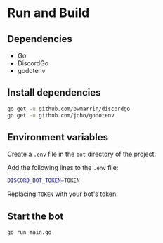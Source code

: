 # Run and Build

## Dependencies

-   Go
-   DiscordGo
-   godotenv

## Install dependencies

```bash
go get -u github.com/bwmarrin/discordgo
go get -u github.com/joho/godotenv
```

## Environment variables

Create a `.env` file in the `bot` directory of the project.

Add the following lines to the `.env` file:

```bash
DISCORD_BOT_TOKEN=TOKEN
```

Replacing `TOKEN` with your bot's token.

## Start the bot

```bash
go run main.go
```
